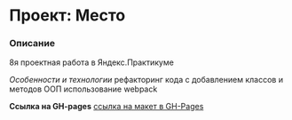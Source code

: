 # Проект: Место

### Описание

8я проектная работа в Яндекс.Практикуме

*Особенности и технологии*
рефакторинг кода с добавлением классов и методов ООП
использование webpack

**Ссылка на GH-pages**
[ссылка на макет в GH-Pages](https://nadezhda-yarovaya.github.io/mesto/)
